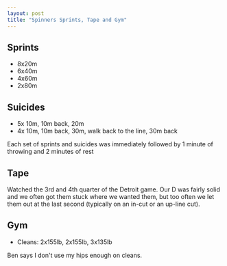 ```yaml
---
layout: post
title: "Spinners Sprints, Tape and Gym"
---
```


## Sprints

- 8x20m
- 6x40m
- 4x60m
- 2x80m

## Suicides

- 5x 10m, 10m back, 20m
- 4x 10m, 10m back, 30m, walk back to the line, 30m back

Each set of sprints and suicides was immediately followed by 1 minute of throwing and 2 minutes of rest

## Tape

Watched the 3rd and 4th quarter of the Detroit game. Our D was fairly solid and we often got them stuck where we wanted them, but too often we let them out at the last second (typically on an in-cut or an up-line cut).

## Gym

- Cleans: 2x155lb, 2x155lb, 3x135lb

Ben says I don't use my hips enough on cleans.
